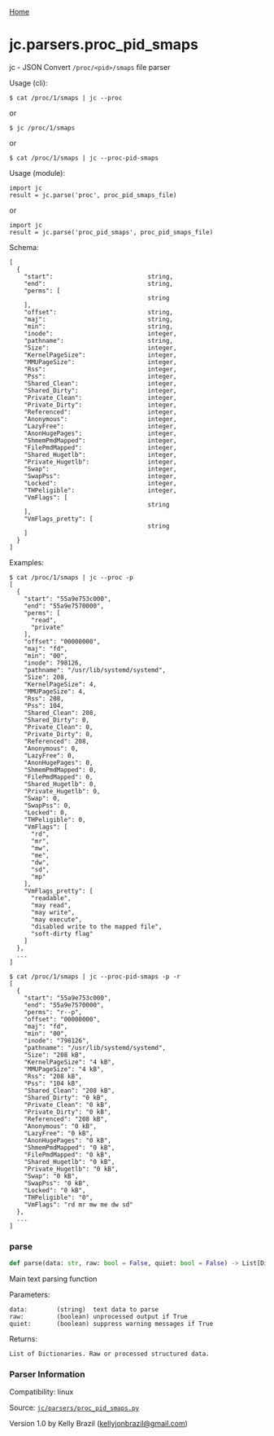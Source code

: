 [Home](https://kellyjonbrazil.github.io/jc/)
<a id="jc.parsers.proc_pid_smaps"></a>

# jc.parsers.proc\_pid\_smaps

jc - JSON Convert `/proc/<pid>/smaps` file parser

Usage (cli):

    $ cat /proc/1/smaps | jc --proc

or

    $ jc /proc/1/smaps

or

    $ cat /proc/1/smaps | jc --proc-pid-smaps

Usage (module):

    import jc
    result = jc.parse('proc', proc_pid_smaps_file)

or

    import jc
    result = jc.parse('proc_pid_smaps', proc_pid_smaps_file)

Schema:

    [
      {
        "start":                          string,
        "end":                            string,
        "perms": [
                                          string
        ],
        "offset":                         string,
        "maj":                            string,
        "min":                            string,
        "inode":                          integer,
        "pathname":                       string,
        "Size":                           integer,
        "KernelPageSize":                 integer,
        "MMUPageSize":                    integer,
        "Rss":                            integer,
        "Pss":                            integer,
        "Shared_Clean":                   integer,
        "Shared_Dirty":                   integer,
        "Private_Clean":                  integer,
        "Private_Dirty":                  integer,
        "Referenced":                     integer,
        "Anonymous":                      integer,
        "LazyFree":                       integer,
        "AnonHugePages":                  integer,
        "ShmemPmdMapped":                 integer,
        "FilePmdMapped":                  integer,
        "Shared_Hugetlb":                 integer,
        "Private_Hugetlb":                integer,
        "Swap":                           integer,
        "SwapPss":                        integer,
        "Locked":                         integer,
        "THPeligible":                    integer,
        "VmFlags": [
                                          string
        ],
        "VmFlags_pretty": [
                                          string
        ]
      }
    ]

Examples:

    $ cat /proc/1/smaps | jc --proc -p
    [
      {
        "start": "55a9e753c000",
        "end": "55a9e7570000",
        "perms": [
          "read",
          "private"
        ],
        "offset": "00000000",
        "maj": "fd",
        "min": "00",
        "inode": 798126,
        "pathname": "/usr/lib/systemd/systemd",
        "Size": 208,
        "KernelPageSize": 4,
        "MMUPageSize": 4,
        "Rss": 208,
        "Pss": 104,
        "Shared_Clean": 208,
        "Shared_Dirty": 0,
        "Private_Clean": 0,
        "Private_Dirty": 0,
        "Referenced": 208,
        "Anonymous": 0,
        "LazyFree": 0,
        "AnonHugePages": 0,
        "ShmemPmdMapped": 0,
        "FilePmdMapped": 0,
        "Shared_Hugetlb": 0,
        "Private_Hugetlb": 0,
        "Swap": 0,
        "SwapPss": 0,
        "Locked": 0,
        "THPeligible": 0,
        "VmFlags": [
          "rd",
          "mr",
          "mw",
          "me",
          "dw",
          "sd",
          "mp"
        ],
        "VmFlags_pretty": [
          "readable",
          "may read",
          "may write",
          "may execute",
          "disabled write to the mapped file",
          "soft-dirty flag"
        ]
      },
      ...
    ]

    $ cat /proc/1/smaps | jc --proc-pid-smaps -p -r
    [
      {
        "start": "55a9e753c000",
        "end": "55a9e7570000",
        "perms": "r--p",
        "offset": "00000000",
        "maj": "fd",
        "min": "00",
        "inode": "798126",
        "pathname": "/usr/lib/systemd/systemd",
        "Size": "208 kB",
        "KernelPageSize": "4 kB",
        "MMUPageSize": "4 kB",
        "Rss": "208 kB",
        "Pss": "104 kB",
        "Shared_Clean": "208 kB",
        "Shared_Dirty": "0 kB",
        "Private_Clean": "0 kB",
        "Private_Dirty": "0 kB",
        "Referenced": "208 kB",
        "Anonymous": "0 kB",
        "LazyFree": "0 kB",
        "AnonHugePages": "0 kB",
        "ShmemPmdMapped": "0 kB",
        "FilePmdMapped": "0 kB",
        "Shared_Hugetlb": "0 kB",
        "Private_Hugetlb": "0 kB",
        "Swap": "0 kB",
        "SwapPss": "0 kB",
        "Locked": "0 kB",
        "THPeligible": "0",
        "VmFlags": "rd mr mw me dw sd"
      },
      ...
    ]

<a id="jc.parsers.proc_pid_smaps.parse"></a>

### parse

```python
def parse(data: str, raw: bool = False, quiet: bool = False) -> List[Dict]
```

Main text parsing function

Parameters:

    data:        (string)  text data to parse
    raw:         (boolean) unprocessed output if True
    quiet:       (boolean) suppress warning messages if True

Returns:

    List of Dictionaries. Raw or processed structured data.

### Parser Information
Compatibility:  linux

Source: [`jc/parsers/proc_pid_smaps.py`](https://github.com/kellyjonbrazil/jc/blob/master/jc/parsers/proc_pid_smaps.py)

Version 1.0 by Kelly Brazil (kellyjonbrazil@gmail.com)
